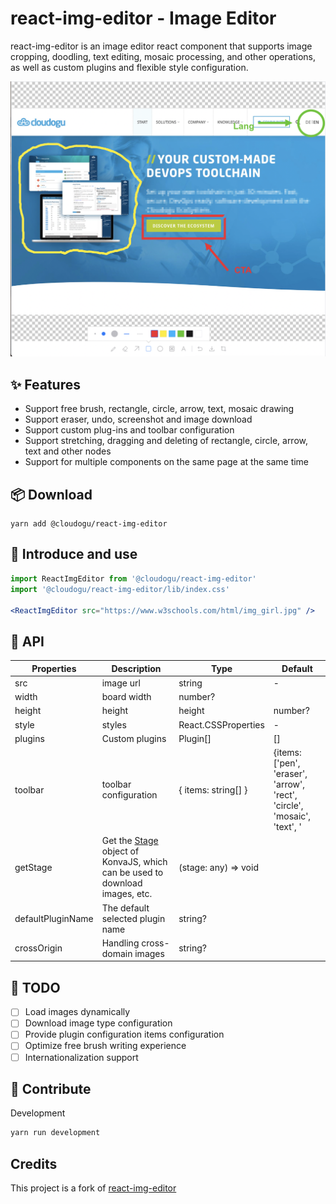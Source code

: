 # react-img-editor - Image Editor

react-img-editor is an image editor react component that supports image cropping, doodling, text editing, mosaic processing, and other operations, as well as custom plugins and flexible style configuration.

![example](assets/demo.png)

## ✨ Features

- Support free brush, rectangle, circle, arrow, text, mosaic drawing
- Support eraser, undo, screenshot and image download
- Support custom plug-ins and toolbar configuration
- Support stretching, dragging and deleting of rectangle, circle, arrow, text and other nodes
- Support for multiple components on the same page at the same time

## 📦 Download

```
yarn add @cloudogu/react-img-editor
```

## 🔨 Introduce and use

```jsx
import ReactImgEditor from '@cloudogu/react-img-editor'
import '@cloudogu/react-img-editor/lib/index.css'

<ReactImgEditor src="https://www.w3schools.com/html/img_girl.jpg" />
```

## 🧰 API

| Properties | Description | Type | Default |
| --- | --- | --- | --- |
| src | image url | string | - |
| width | board width | number?
| height | height | height | number?
| style | styles | React.CSSProperties | - |
| plugins | Custom plugins | Plugin[] | [] |
| toolbar | toolbar configuration | { items: string[] } | {items: ['pen', 'eraser', 'arrow', 'rect', 'circle', 'mosaic', 'text', '|', 'repeat', 'download', 'crop']} |
| getStage | Get the [Stage](https://konvajs.org/api/Konva.Stage.html) object of KonvaJS, which can be used to download images, etc. | (stage: any) => void |
| defaultPluginName | The default selected plugin name | string?
| crossOrigin | Handling cross-domain images | string?


## 📝 TODO

- [ ] Load images dynamically
- [ ] Download image type configuration
- [ ] Provide plugin configuration items configuration
- [ ] Optimize free brush writing experience
- [ ] Internationalization support

## 🤝 Contribute

Development

```bash
yarn run development
```

## Credits

This project is a fork of [react-img-editor](https://github.com/YaoKaiLun/react-img-editor)
